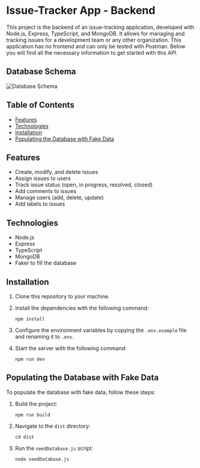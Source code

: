 # Issue-Tracker App - Backend

This project is the backend of an issue-tracking application, developed with Node.js, Express, TypeScript, and MongoDB. It allows for managing and tracking issues for a development team or any other organization. This application has no frontend and can only be tested with Postman. Below you will find all the necessary information to get started with this API.

## Database Schema

![Database Schema](https://imgur.com/Bbb4bYd.png)

## Table of Contents

- [Features](#features)
- [Technologies](#technologies)
- [Installation](#installation)
- [Populating the Database with Fake Data](#populating-the-database-with-fake-data)

## Features

- Create, modify, and delete issues
- Assign issues to users
- Track issue status (open, in progress, resolved, closed)
- Add comments to issues
- Manage users (add, delete, update)
- Add labels to issues

## Technologies

- Node.js
- Express
- TypeScript
- MongoDB
- Faker to fill the database

## Installation

1. Clone this repository to your machine.
2. Install the dependencies with the following command:

    ```
    npm install
    ```

3. Configure the environment variables by copying the `.env.example` file and renaming it to `.env`.
4. Start the server with the following command:

    ```
    npm run dev
    ```

## Populating the Database with Fake Data

To populate the database with fake data, follow these steps:

1. Build the project:

    ```
    npm run build
    ```

2. Navigate to the `dist` directory:

    ```
    cd dist
    ```

3. Run the `seedDatabase.js` script:

    ```
    node seedDatabase.js
    ```
